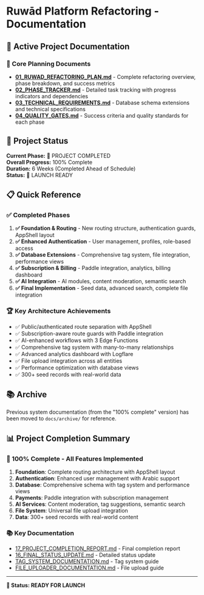 # Ruwād Platform Refactoring - Documentation

## 📁 Active Project Documentation

### 🎯 Core Planning Documents
- **[01_RUWAD_REFACTORING_PLAN.md](./01_RUWAD_REFACTORING_PLAN.md)** - Complete refactoring overview, phase breakdown, and success metrics
- **[02_PHASE_TRACKER.md](./02_PHASE_TRACKER.md)** - Detailed task tracking with progress indicators and dependencies  
- **[03_TECHNICAL_REQUIREMENTS.md](./03_TECHNICAL_REQUIREMENTS.md)** - Database schema extensions and technical specifications
- **[04_QUALITY_GATES.md](./04_QUALITY_GATES.md)** - Success criteria and quality standards for each phase

## 🔄 Project Status

**Current Phase:** 🎉 PROJECT COMPLETED  
**Overall Progress:** 100% Complete  
**Duration:** 6 Weeks (Completed Ahead of Schedule)  
**Status:** 🚀 LAUNCH READY

## 📋 Quick Reference

### ✅ Completed Phases
1. **✅ Foundation & Routing** - New routing structure, authentication guards, AppShell layout
2. **✅ Enhanced Authentication** - User management, profiles, role-based access  
3. **✅ Database Extensions** - Comprehensive tag system, file integration, performance views
4. **✅ Subscription & Billing** - Paddle integration, analytics, billing dashboard
5. **✅ AI Integration** - AI modules, content moderation, semantic search
6. **✅ Final Implementation** - Seed data, advanced search, complete file integration

### 🏆 Key Architecture Achievements
- ✅ Public/authenticated route separation with AppShell
- ✅ Subscription-aware route guards with Paddle integration
- ✅ AI-enhanced workflows with 3 Edge Functions
- ✅ Comprehensive tag system with many-to-many relationships
- ✅ Advanced analytics dashboard with Logflare
- ✅ File upload integration across all entities
- ✅ Performance optimization with database views
- ✅ 300+ seed records with real-world data

## 📚 Archive

Previous system documentation (from the "100% complete" version) has been moved to `docs/archive/` for reference.

## 📊 Project Completion Summary

### 🎯 100% Complete - All Features Implemented
1. **Foundation**: Complete routing architecture with AppShell layout
2. **Authentication**: Enhanced user management with Arabic support
3. **Database**: Comprehensive schema with tag system and performance views
4. **Payments**: Paddle integration with subscription management
5. **AI Services**: Content moderation, tag suggestions, semantic search
6. **File System**: Universal file upload integration
7. **Data**: 300+ seed records with real-world content

### 📚 Key Documentation
- [17_PROJECT_COMPLETION_REPORT.md](./17_PROJECT_COMPLETION_REPORT.md) - Final completion report
- [16_FINAL_STATUS_UPDATE.md](./16_FINAL_STATUS_UPDATE.md) - Detailed status update
- [TAG_SYSTEM_DOCUMENTATION.md](./TAG_SYSTEM_DOCUMENTATION.md) - Tag system guide
- [FILE_UPLOADER_DOCUMENTATION.md](./FILE_UPLOADER_DOCUMENTATION.md) - File upload guide

---

**🚀 Status: READY FOR LAUNCH**